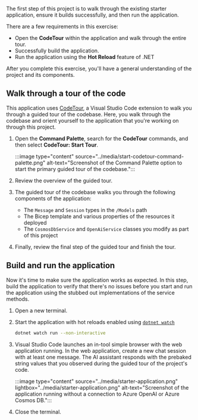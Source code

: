 The first step of this project is to walk through the existing starter application, ensure it builds successfully, and then run the application.

There are a few requirements in this exercise:

- Open the **CodeTour** within the application and walk through the entire tour.
- Successfully build the application.
- Run the application using the **Hot Reload** feature of .NET

After you complete this exercise, you'll have a general understanding of the project and its components.

## Walk through a tour of the code

This application uses [CodeTour](https://github.com/microsoft/codetour), a Visual Studio Code extension to walk you through a guided tour of the codebase. Here, you walk through the codebase and orient yourself to the application that you're working on through this project.

1. Open the **Command Palette**, search for the **CodeTour** commands, and then select **CodeTour: Start Tour**.

    :::image type="content" source="../media/start-codetour-command-palette.png" alt-text="Screenshot of the Command Palette option to start the primary guided tour of the codebase.":::

1. Review the overview of the guided tour.

1. The guided tour of the codebase walks you through the following components of the application:

    - The `Message` and `Session` types in the `/Models` path
    - The Bicep template and various properties of the resources it deployed
    - The `CosmosDbService` and `OpenAiService` classes you modify as part of this project

1. Finally, review the final step of the guided tour and finish the tour.

## Build and run the application

Now it's time to make sure the application works as expected. In this step, build the application to verify that there's no issues before you start and run the application using the stubbed out implementations of the service methods.

1. Open a new terminal.

1. Start the application with hot reloads enabled using [`dotnet watch`](/dotnet/core/tools/dotnet-watch)

    ```bash
    dotnet watch run --non-interactive
    ```

1. Visual Studio Code launches an in-tool simple browser with the web application running. In the web application, create a new chat session with at least one message. The AI assistant responds with the prebaked string values that you observed during the guided tour of the project's code.

    :::image type="content" source="../media/starter-application.png" lightbox="../media/starter-application.png" alt-text="Screenshot of the application running without a connection to Azure OpenAI or Azure Cosmos DB.":::

1. Close the terminal.
